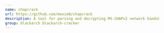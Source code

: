 ```yaml
---
name: chapcrack
url: https://github.com/moxie0/chapcrack
description: A tool for parsing and decrypting MS-CHAPv2 network handshakes.
group: blackarch blackarch-cracker
---
```

